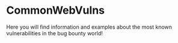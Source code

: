 # CommonWebVulns
Here you will find information and examples about the most known vulnerabilities in the bug bounty world!
